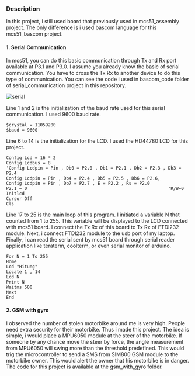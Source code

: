 ### Description
In this project, i still used board that previously used in mcs51_assembly project. The only difference is i used bascom language for this mcs51_bascom project.

#### 1. Serial Communication
In mcs51, you can do this basic communication through Tx and Rx port available at P3.1 and P3.0. I assume you already know the basic of serial communication. You have to cross the Tx Rx to another device to do this type of communication. You can see the code i used in bascom_code folder of serial_communication project in this repository.


![serial](https://github.com/falithurrahman/mcs51_bascom/blob/master/serial_communication/Picture/Simulation.png)


Line 1 and 2 is the initialization of the baud rate used for this serial communication. I used 9600 baud rate.
```bascom
$crystal = 11059200
$baud = 9600
```
Line 6 to 14 is the initialization for the LCD. I used the HD44780 LCD for this project.
```bascom
Config Lcd = 16 * 2
Config Lcdbus = 8
'Config Lcdpin = Pin , Db0 = P2.0 , Db1 = P2.1 , Db2 = P2.3 , Db3 = P2.4
Config Lcdpin = Pin , Db4 = P2.4 , Db5 = P2.5 , Db6 = P2.6,
Config Lcdpin = Pin , Db7 = P2.7 , E = P2.2 , Rs = P2.0
P2.1 = 0                                                      'R/W=0
Initlcd
Cursor Off
Cls
```
Line 17 to 25 is the main loop of this program. I initiated a variable N that counted from 1 to 255. This variable will be displayed to the LCD connected with mcs51 board. I connect the Tx Rx of this board to Tx Rx of FTDI232 module. Next, i connect FTDI232 module to the usb port of my laptop. Finally, i can read the serial sent by mcs51 board through serial reader application like teraterm, coolterm, or even serial monitor of arduino.
```bascom
For N = 1 To 255
Home
Lcd "Hitung"
Locate 1 , 14
Lcd N
Print N
Waitms 500
Next
End
```

#### 2. GSM with gyro
I observed the number of stolen motorbike around me is very high. People need extra security for their motorbike. Thus i made this project. The idea is simple, i would place a MPU6050 module at the steer of the motorbike. If someone by any chance move the steer by force, the angle measurement from MPU6050 will swing more than the threshold predefined. This would trig the microcontroller to send a SMS from SIM800 GSM module to the motorbike owner. This would alert the owner that his motorbike is in danger. The code for this project is available at the gsm_with_gyro folder.